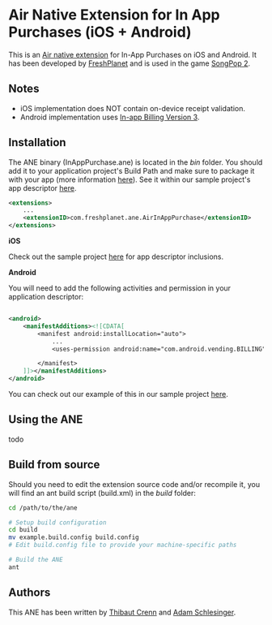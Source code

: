 Air Native Extension for In App Purchases (iOS + Android)
======================================

This is an [Air native extension](http://www.adobe.com/devnet/air/native-extensions-for-air.html) for In-App Purchases on iOS and Android. It has been developed by [FreshPlanet](http://freshplanet.com) and is used in the game [SongPop 2](https://www.songpop2.com/).


Notes
---------

* iOS implementation does NOT contain on-device receipt validation.
* Android implementation uses [In-app Billing Version 3](http://developer.android.com/google/play/billing/api.html).


Installation
---------

The ANE binary (InAppPurchase.ane) is located in the *bin* folder. You should add it to your application project's Build Path and make sure to package it with your app (more information [here](http://help.adobe.com/en_US/air/build/WS597e5dadb9cc1e0253f7d2fc1311b491071-8000.html)). See it within our sample project's app descriptor [here](https://github.com/freshplanet/ANE-In-App-Purchase/blob/master/sample/src/Main.xml).

```xml
<extensions>
    ...
    <extensionID>com.freshplanet.ane.AirInAppPurchase</extensionID>
</extensions>
```

**iOS**

Check out the sample project [here](https://github.com/freshplanet/ANE-In-App-Purchase/blob/master/sample/src/Main.xml) for app descriptor inclusions.

**Android**

You will need to add the following activities and permission in your application descriptor:

```xml

<android>
    <manifestAdditions><![CDATA[
        <manifest android:installLocation="auto">
            ...
			<uses-permission android:name="com.android.vending.BILLING"/>

        </manifest>
    ]]></manifestAdditions>
</android>
```

You can check out our example of this in our sample project [here](https://github.com/freshplanet/ANE-In-App-Purchase/blob/master/sample/src/Main.xml).

Using the ANE
---------

todo

Build from source
---------

Should you need to edit the extension source code and/or recompile it, you will find an ant build script (build.xml) in the *build* folder:
    
```bash
cd /path/to/the/ane

# Setup build configuration
cd build
mv example.build.config build.config
# Edit build.config file to provide your machine-specific paths

# Build the ANE
ant
```

Authors
------

This ANE has been written by [Thibaut Crenn](https://github.com/titi-us) and [Adam Schlesinger](https://github.com/AdamFP).

